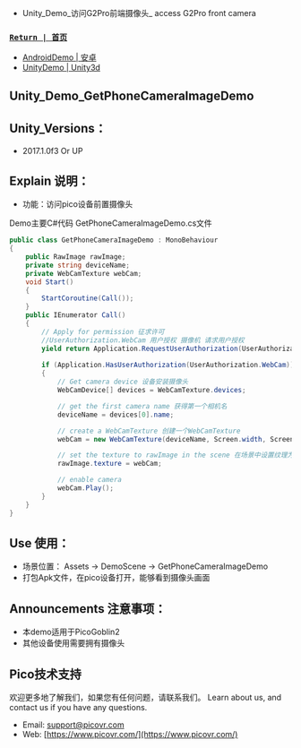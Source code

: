 
- Unity_Demo_访问G2Pro前端摄像头_ access G2Pro front camera

###  [ `Return | 首页` ](https://github.com/PicoSupport/PicoSupport)
* [AndroidDemo | 安卓](https://github.com/PicoSupport/PicoSupport/blob/master/android.md)
* [UnityDemo | Unity3d](https://github.com/PicoSupport/PicoSupport/blob/master/unity.md)

## Unity_Demo_GetPhoneCameraImageDemo

## Unity_Versions：
- 2017.1.0f3 Or UP

## Explain 说明：

- 功能：访问pico设备前置摄像头

Demo主要C#代码 GetPhoneCameraImageDemo.cs文件

```C#
public class GetPhoneCameraImageDemo : MonoBehaviour
{   
    public RawImage rawImage;
    private string deviceName;
    private WebCamTexture webCam;
    void Start()
    {
        StartCoroutine(Call());
    }
    public IEnumerator Call()
    {
        // Apply for permission 征求许可
        //UserAuthorization.WebCam 用户授权 摄像机 请求用户授权
        yield return Application.RequestUserAuthorization(UserAuthorization.WebCam);
        
        if (Application.HasUserAuthorization(UserAuthorization.WebCam))
        {
            // Get camera device 设备安装摄像头
            WebCamDevice[] devices = WebCamTexture.devices;

            // get the first camera name 获得第一个相机名
            deviceName = devices[0].name;

            // create a WebCamTexture 创建一个WebCamTexture
            webCam = new WebCamTexture(deviceName, Screen.width, Screen.height, 60);

            // set the texture to rawImage in the scene 在场景中设置纹理为rawImage
            rawImage.texture = webCam;

            // enable camera
            webCam.Play();
        }
    }
}

```

## Use 使用：
- 场景位置： Assets -> DemoScene -> GetPhoneCameraImageDemo
- 打包Apk文件，在pico设备打开，能够看到摄像头画面

## Announcements 注意事项：
- 本demo适用于PicoGoblin2
- 其他设备使用需要拥有摄像头

## Pico技术支持
欢迎更多地了解我们，如果您有任何问题，请联系我们。
Learn about us, and contact us if you have any questions. 

- Email:  support@picovr.com
- Web:  [https://www.picovr.com/](https://www.picovr.com/)
